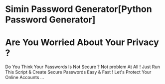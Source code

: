 # Simin Password Generator[Python Password Generator]

# Are You Worried About Your Privacy ? 
Do You Think Your Passwords Is Not Secure ? 
Not problem At All ! 
Just Run This Script &amp; Create Secure Passwords Easy &amp; Fast ! 
Let's Protect Your Online Accounts ...
